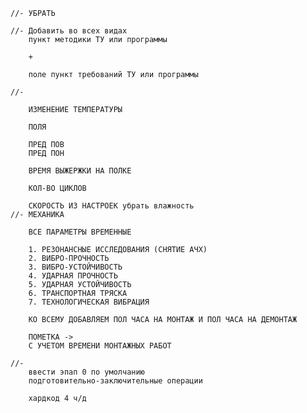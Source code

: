     //- УБРАТЬ 

    //- Добавить во всех видах 
        пункт методики ТУ или программы

        +

        поле пункт требований ТУ или программы

    //- 

        ИЗМЕНЕНИЕ ТЕМПЕРАТУРЫ

        ПОЛЯ 

        ПРЕД ПОВ
        ПРЕД ПОН

        ВРЕМЯ ВЫЖЕРЖКИ НА ПОЛКЕ

        КОЛ-ВО ЦИКЛОВ

        СКОРОСТЬ ИЗ НАСТРОЕК убрать влажность 
    //- МЕХАНИКА

        ВСЕ ПАРАМЕТРЫ ВРЕМЕННЫЕ

        1. РЕЗОНАНСНЫЕ ИССЛЕДОВАНИЯ (СНЯТИЕ АЧХ)
        2. ВИБРО-ПРОЧНОСТЬ
        3. ВИБРО-УСТОЙЧИВОСТЬ
        4. УДАРНАЯ ПРОЧНОСТЬ
        5. УДАРНАЯ УСТОЙЧИВОСТЬ
        6. ТРАНСПОРТНАЯ ТРЯСКА
        7. ТЕХНОЛОГИЧЕСКАЯ ВИБРАЦИЯ

        КО ВСЕМУ ДОБАВЛЯЕМ ПОЛ ЧАСА НА МОНТАЖ И ПОЛ ЧАСА НА ДЕМОНТАЖ
        
        ПОМЕТКА ->
        С УЧЕТОМ ВРЕМЕНИ МОНТАЖНЫХ РАБОТ

    //- 
        ввести эпап 0 по умолчанию
        подготовительно-заключительные операции

        хардкод 4 ч/д
